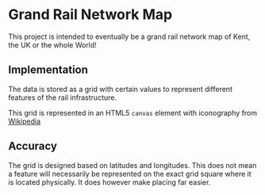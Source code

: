 # Grand Rail Network Map

This project is intended to eventually be a grand rail network map of Kent, the
UK or the whole World!

## Implementation

The data is stored as a grid with certain values to represent different features
of the rail infrastructure.

This grid is represented in an HTML5 `canvas` element with iconography from
[Wikipedia](http://en.wikipedia.org/wiki/Wikipedia:Route_diagram_template/Catalog_of_pictograms)

## Accuracy

The grid is designed based on latitudes and longitudes. This does not mean a
feature will necessarily be represented on the exact grid square where it is
located physically. It does however make placing far easier.
